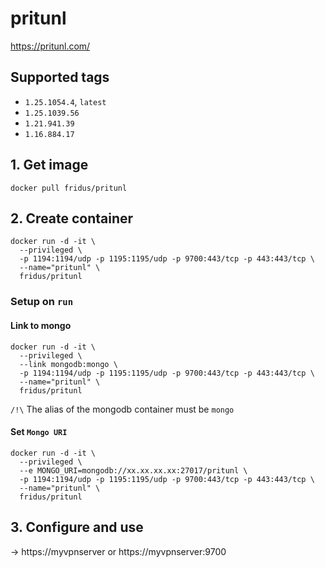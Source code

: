 # pritunl
https://pritunl.com/

## Supported tags

- `1.25.1054.4`, `latest`
- `1.25.1039.56`
- `1.21.941.39`
- `1.16.884.17`


## 1. Get image

```
docker pull fridus/pritunl
```


## 2. Create container

```
docker run -d -it \
  --privileged \
  -p 1194:1194/udp -p 1195:1195/udp -p 9700:443/tcp -p 443:443/tcp \
  --name="pritunl" \
  fridus/pritunl
```

###  Setup on `run`

#### Link to mongo

```
docker run -d -it \
  --privileged \
  --link mongodb:mongo \
  -p 1194:1194/udp -p 1195:1195/udp -p 9700:443/tcp -p 443:443/tcp \
  --name="pritunl" \
  fridus/pritunl
```

`/!\` The alias of the mongodb container must be `mongo`

#### Set `Mongo URI`

```
docker run -d -it \
  --privileged \
  --e MONGO_URI=mongodb://xx.xx.xx.xx:27017/pritunl \
  -p 1194:1194/udp -p 1195:1195/udp -p 9700:443/tcp -p 443:443/tcp \
  --name="pritunl" \
  fridus/pritunl
```


## 3. Configure and use

-> https://myvpnserver or https://myvpnserver:9700
